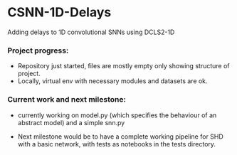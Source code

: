 # CSNN-1D-Delays
Adding delays to 1D convolutional SNNs using DCLS2-1D

### Project progress:
- Repository just started, files are mostly empty only showing structure of project.
- Locally, virtual env with necessary modules and datasets are ok.

### Current work and next milestone:
- currently working on model.py (which specifies the behaviour of an abstract model) and a simple snn.py

- Next milestone would be to have a complete working pipeline for SHD with a basic network, with tests as notebooks in the tests directory.

